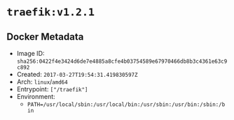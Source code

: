 # `traefik:v1.2.1`

## Docker Metadata

- Image ID: `sha256:0422f4e3424d6de7e4885a8cfe4b03754589e67970466db8b3c4361e63c9c892`
- Created: `2017-03-27T19:54:31.419830597Z`
- Arch: `linux`/`amd64`
- Entrypoint: `["/traefik"]`
- Environment:
  - `PATH=/usr/local/sbin:/usr/local/bin:/usr/sbin:/usr/bin:/sbin:/bin`
